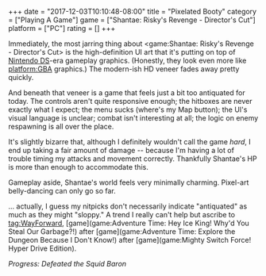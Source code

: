 +++
date = "2017-12-03T10:10:48-08:00"
title = "Pixelated Booty"
category = ["Playing A Game"]
game = ["Shantae: Risky's Revenge - Director's Cut"]
platform = ["PC"]
rating = []
+++

Immediately, the most jarring thing about <game:Shantae: Risky's Revenge - Director's Cut> is the high-definition UI art that it's putting on top of [Nintendo DS](platform:DS)-era gameplay graphics.  (Honestly, they look even more like <platform:GBA> graphics.)  The modern-ish HD veneer fades away pretty quickly.

And beneath that veneer is a game that feels just a bit too antiquated for today.  The controls aren't quite responsive enough; the hitboxes are never exactly what I expect; the menu sucks (where's my Map button); the UI's visual language is unclear; combat isn't interesting at all; the logic on enemy respawning is all over the place.

It's slightly bizarre that, although I definitely wouldn't call the game <i>hard</i>, I end up taking a fair amount of damage -- because I'm having a lot of trouble timing my attacks and movement correctly.  Thankfully Shantae's HP is more than enough to accommodate this.

Gameplay aside, Shantae's world feels very minimally charming.  Pixel-art belly-dancing can only go so far.

... actually, I guess my nitpicks don't necessarily indicate "antiquated" as much as they might "sloppy."  A trend I really can't help but ascribe to <tag:WayForward>, [game](game:Adventure Time: Hey Ice King! Why'd You Steal Our Garbage?!) after [game](game:Adventure Time: Explore the Dungeon Because I Don't Know!) after [game](game:Mighty Switch Force! Hyper Drive Edition).

<i>Progress: Defeated the Squid Baron</i>
